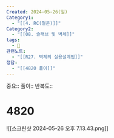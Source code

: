 ```yaml
---
Created: 2024-05-26(일)
Category1:
  - "[[4. RC(철콘)]]"
Category2:
  - "[[08. 슬래브 및 벽체]]"
tags:
  - 🧮
관련노트:
  - "[[R27. 벽체의 실용설계법]]"
정답:
  - "[[4820 풀이]]"
---
```

중요::
풀이::
반복도::
#  4820

![[스크린샷 2024-05-26 오후 7.13.43.png]]
